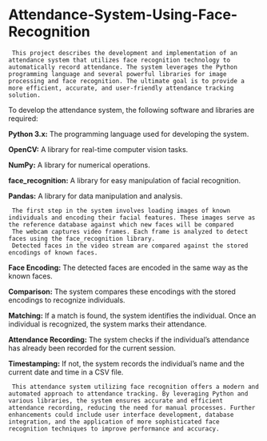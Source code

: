 # Attendance-System-Using-Face-Recognition

     This project describes the development and implementation of an attendance system that utilizes face recognition technology to automatically record attendance. The system leverages the Python programming language and several powerful libraries for image processing and face recognition. The ultimate goal is to provide a more efficient, accurate, and user-friendly attendance tracking solution.

 To develop the attendance system, the following software and libraries are required:
 
 **Python 3.x:** The programming language used for developing the system.
 
 **OpenCV:** A library for real-time computer vision tasks.
 
 **NumPy:** A library for numerical operations.
 
 **face_recognition:** A library for easy manipulation of facial recognition.
 
 **Pandas:** A library for data manipulation and analysis.

     The first step in the system involves loading images of known individuals and encoding their facial features. These images serve as the reference database against which new faces will be compared
     The webcam captures video frames. Each frame is analyzed to detect faces using the face_recognition library.
     Detected faces in the video stream are compared against the stored encodings of known faces.
     
 **Face Encoding:** The detected faces are encoded in the same way as the known faces.
 
 **Comparison:** The system compares these encodings with the stored encodings to recognize individuals.
 
 **Matching:** If a match is found, the system identifies the individual. Once an individual is recognized, the system marks their attendance.
 
 **Attendance Recording:** The system checks if the individual’s attendance has already been recorded for the current session.
 
 **Timestamping:** If not, the system records the individual’s name and the current date and time in a CSV file.

     This attendance system utilizing face recognition offers a modern and automated approach to attendance tracking. By leveraging Python and various libraries, the system ensures accurate and efficient attendance recording, reducing the need for manual processes. Further enhancements could include user interface development, database integration, and the application of more sophisticated face recognition techniques to improve performance and accuracy.
